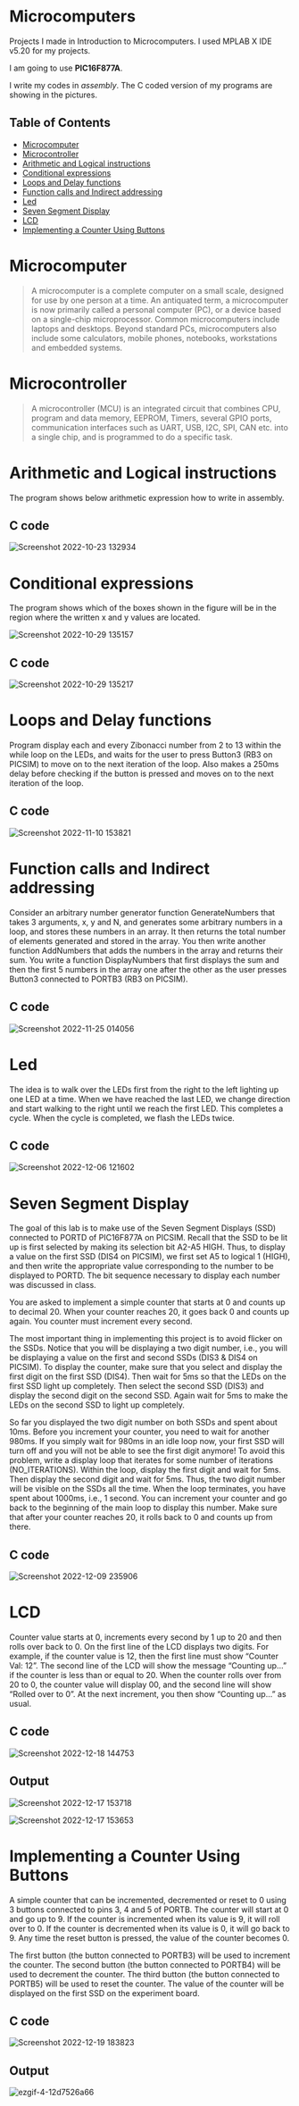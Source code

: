 # Microcomputers
Projects I made in Introduction to Microcomputers. I used MPLAB X IDE v5.20 for my projects.

I am going to use **PIC16F877A**.

I write my codes in *assembly*. The C coded version of my programs are showing in the pictures.

## Table of Contents

- [Microcomputer](#microcomputer)
- [Microcontroller](#microcontroller)
- [Arithmetic and Logical instructions](#arithmetic-and-logical-instructions)
- [Conditional expressions](#conditional-expressions)
- [Loops and Delay functions](#loops-and-delay-functions)
- [Function calls and Indirect addressing](#function-calls-and-indirect-addressing)
- [Led](#led)
- [Seven Segment Display](#seven-segment-display)
- [LCD](#lcd)
- [Implementing a Counter Using Buttons](#implementing-a-counter-using-buttons)

# Microcomputer
> A microcomputer is a complete computer on a small scale, designed for use by one person at a time. An antiquated term, a microcomputer is now primarily called a personal computer (PC), or a device based on a single-chip microprocessor. Common microcomputers include laptops and desktops. Beyond standard PCs, microcomputers also include some calculators, mobile phones, notebooks, workstations and embedded systems.

# Microcontroller
> A microcontroller (MCU) is an integrated circuit that combines CPU, program and data memory, EEPROM, Timers, several GPIO ports, communication interfaces such as UART, USB, I2C, SPI, CAN etc. into a single chip, and is programmed to do a specific task.


# Arithmetic and Logical instructions

The program shows below arithmetic expression how to write in assembly.

## C code
![Screenshot 2022-10-23 132934](https://user-images.githubusercontent.com/102357822/197387101-b85b6fdc-0fe2-48b4-b2d5-bbdb0364458b.png)


# Conditional expressions

The program shows which of the boxes shown in the figure will be in the region where the written x and y values are located.

![Screenshot 2022-10-29 135157](https://user-images.githubusercontent.com/102357822/198827363-ff7f8b6d-4ae9-48fe-a2f0-3a3dfd79fba6.png)

## C code
![Screenshot 2022-10-29 135217](https://user-images.githubusercontent.com/102357822/198827365-df3acbf9-7109-4f82-af9c-9dd9b3cafb60.png)


# Loops and Delay functions

Program display each and every Zibonacci number from 2 to 13 within the while loop on the LEDs, and waits for the user to press Button3 (RB3 on PICSIM) to move on to the next iteration of the loop. 
Also makes a 250ms delay before checking if the button is pressed and moves on to the next iteration of the loop.

## C code
![Screenshot 2022-11-10 153821](https://user-images.githubusercontent.com/102357822/201094028-4532e19b-734b-4564-9c78-83d1ba348d35.png)


# Function calls and Indirect addressing

Consider an arbitrary number generator function GenerateNumbers that takes 3 arguments, x, y and N, and generates some arbitrary numbers in a loop, and stores these numbers in an array.
It then returns the total number of elements generated and stored in the array. 
You then write another function AddNumbers that adds the numbers in the array and returns their sum.
You write a function DisplayNumbers that first displays the sum and then the first 5 numbers in the array one after the other as the user presses Button3 connected to PORTB3 (RB3 on PICSIM). 

## C code
![Screenshot 2022-11-25 014056](https://user-images.githubusercontent.com/102357822/203871179-9172e4eb-cdc8-45e8-a492-d68bdac4b80a.png)


# Led

The idea is to walk over the LEDs first from the right to the left lighting up one LED at a time. When we have reached the last LED, we change direction and start walking to the right until we reach the first LED. This completes a cycle. When the cycle is completed, we flash the LEDs twice.

## C code
![Screenshot 2022-12-06 121602](https://user-images.githubusercontent.com/102357822/205870407-8c2a0460-31d3-426a-a36e-cb32358879bf.png)

# Seven Segment Display


The goal of this lab is to make use of the Seven Segment Displays (SSD) connected to PORTD of PIC16F877A on PICSIM. Recall that the SSD to be lit up is first selected by making its selection bit A2-A5 HIGH. Thus, to display a value on the first SSD (DIS4 on PICSIM), we first set A5 to logical 1 (HIGH), and then write the appropriate value corresponding to the number to be displayed to PORTD. The bit sequence necessary to display each number was discussed in class.  

You are asked to implement a simple counter that starts at 0 and counts up to decimal 20. When your counter reaches 20, it goes back 0 and counts up again. You counter must increment every second.

The most important thing in implementing this project is to avoid flicker on the SSDs. Notice that you will be displaying a two digit number, i.e., you will be displaying a value on the first and second SSDs (DIS3 & DIS4 on PICSIM). To display the counter, make sure that you select and display the first digit on the first SSD (DIS4). Then wait for 5ms so that the LEDs on the first SSD light up completely. Then select the second SSD (DIS3) and display the second digit on the second SSD. Again wait for 5ms to make the LEDs on the second SSD to light up completely. 

So far you displayed the two digit number on both SSDs and spent about 10ms. Before you increment your counter, you need to wait for another 980ms. If you simply wait for 980ms in an idle loop now, your first SSD will turn off and you will not be able to see the first digit anymore! To avoid this problem, write a display loop that iterates for some number of iterations (NO_ITERATIONS). Within the loop, display the first digit and wait for 5ms. Then display the second digit and wait for 5ms. Thus, the two digit number will be visible on the SSDs all the time. When the loop terminates, you have spent about 1000ms, i.e., 1 second. You can increment your counter and go back to the beginning of the main loop to display this number. Make sure that after your counter reaches 20, it rolls back to 0 and counts up from there.

## C code
![Screenshot 2022-12-09 235906](https://user-images.githubusercontent.com/102357822/206802259-4f93d59c-4432-47e0-a53b-493f5897c689.png)


# LCD

Counter value starts at 0, increments every second by 1 up to 20 and then rolls over back to 0. On the first line of the LCD displays two digits. For example, if the counter value is 12, then the first line must show “Counter Val: 12”. The second line of the LCD will show the message “Counting up…” if the counter is less than or equal to 20. When the counter rolls over from 20 to 0, the counter value will display 00, and the second line will show “Rolled over to 0”. At the next increment, you then show “Counting up…” as usual.

## C code
![Screenshot 2022-12-18 144753](https://user-images.githubusercontent.com/102357822/208296669-1c80e477-f948-41d8-a86c-51149bbae837.png)

## Output

![Screenshot 2022-12-17 153718](https://user-images.githubusercontent.com/102357822/208296332-1ee9a359-c2f5-4666-8dbf-1d676b9dd1d0.png)

![Screenshot 2022-12-17 153653](https://user-images.githubusercontent.com/102357822/208296328-6e4e488b-eaf3-4aa4-bce8-6b7ee695102d.png)

# Implementing a Counter Using Buttons

A simple counter that can be incremented, decremented or reset to 0 using 3 buttons connected to pins 3, 4 and 5 of PORTB. The counter will start at 0 and go up to 9. If the counter is incremented when its value is 9, it will roll over to 0. If the counter is decremented when its value is 0, it will go back to 9. Any time the reset button is pressed, the value of the counter becomes 0.

The first button (the button connected to PORTB3) will be used to increment the counter.
The second button (the button connected to PORTB4) will be used to decrement the counter.
The third button (the button connected to PORTB5) will be used to reset the counter.
The value of the counter will be displayed on the first SSD on the experiment board.

## C code
![Screenshot 2022-12-19 183823](https://user-images.githubusercontent.com/102357822/208463812-bbe1fc13-56cb-488e-8eff-128bbdc3a7ff.png)


## Output

![ezgif-4-12d7526a66](https://user-images.githubusercontent.com/102357822/208464968-4dd0b31c-78e7-46d3-b750-dbd9bf44ed4d.gif)

